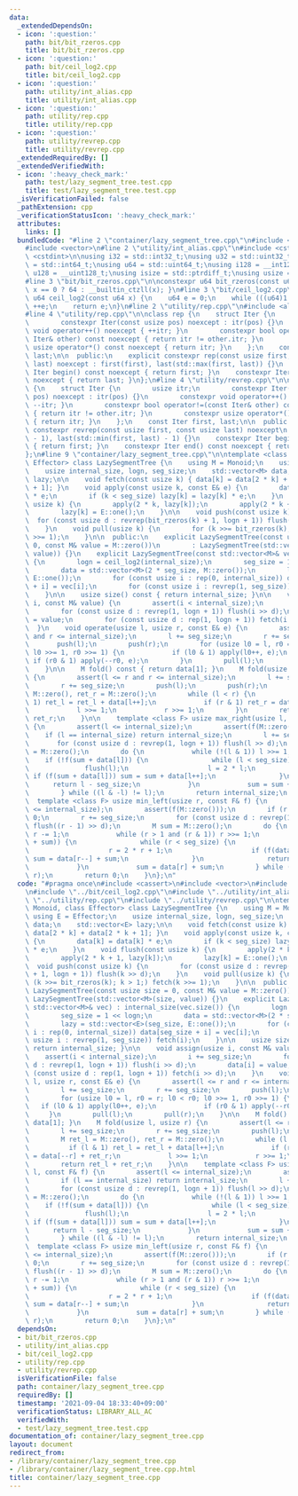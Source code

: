 ```yaml
---
data:
  _extendedDependsOn:
  - icon: ':question:'
    path: bit/bit_rzeros.cpp
    title: bit/bit_rzeros.cpp
  - icon: ':question:'
    path: bit/ceil_log2.cpp
    title: bit/ceil_log2.cpp
  - icon: ':question:'
    path: utility/int_alias.cpp
    title: utility/int_alias.cpp
  - icon: ':question:'
    path: utility/rep.cpp
    title: utility/rep.cpp
  - icon: ':question:'
    path: utility/revrep.cpp
    title: utility/revrep.cpp
  _extendedRequiredBy: []
  _extendedVerifiedWith:
  - icon: ':heavy_check_mark:'
    path: test/lazy_segment_tree.test.cpp
    title: test/lazy_segment_tree.test.cpp
  _isVerificationFailed: false
  _pathExtension: cpp
  _verificationStatusIcon: ':heavy_check_mark:'
  attributes:
    links: []
  bundledCode: "#line 2 \"container/lazy_segment_tree.cpp\"\n#include <cassert>\n\
    #include <vector>\n#line 2 \"utility/int_alias.cpp\"\n#include <cstddef>\n#include\
    \ <cstdint>\n\nusing i32 = std::int32_t;\nusing u32 = std::uint32_t;\nusing i64\
    \ = std::int64_t;\nusing u64 = std::uint64_t;\nusing i128 = __int128_t;\nusing\
    \ u128 = __uint128_t;\nusing isize = std::ptrdiff_t;\nusing usize = std::size_t;\n\
    #line 3 \"bit/bit_rzeros.cpp\"\n\nconstexpr u64 bit_rzeros(const u64 x) { return\
    \ x == 0 ? 64 : __builtin_ctzll(x); }\n#line 3 \"bit/ceil_log2.cpp\"\n\nconstexpr\
    \ u64 ceil_log2(const u64 x) {\n    u64 e = 0;\n    while (((u64)1 << e) < x)\
    \ ++e;\n    return e;\n}\n#line 2 \"utility/rep.cpp\"\n#include <algorithm>\n\
    #line 4 \"utility/rep.cpp\"\n\nclass rep {\n    struct Iter {\n        usize itr;\n\
    \        constexpr Iter(const usize pos) noexcept : itr(pos) {}\n        constexpr\
    \ void operator++() noexcept { ++itr; }\n        constexpr bool operator!=(const\
    \ Iter& other) const noexcept { return itr != other.itr; }\n        constexpr\
    \ usize operator*() const noexcept { return itr; }\n    };\n    const Iter first,\
    \ last;\n\n  public:\n    explicit constexpr rep(const usize first, const usize\
    \ last) noexcept : first(first), last(std::max(first, last)) {}\n    constexpr\
    \ Iter begin() const noexcept { return first; }\n    constexpr Iter end() const\
    \ noexcept { return last; }\n};\n#line 4 \"utility/revrep.cpp\"\n\nclass revrep\
    \ {\n    struct Iter {\n        usize itr;\n        constexpr Iter(const usize\
    \ pos) noexcept : itr(pos) {}\n        constexpr void operator++() noexcept {\
    \ --itr; }\n        constexpr bool operator!=(const Iter& other) const noexcept\
    \ { return itr != other.itr; }\n        constexpr usize operator*() const noexcept\
    \ { return itr; }\n    };\n    const Iter first, last;\n\n  public:\n    explicit\
    \ constexpr revrep(const usize first, const usize last) noexcept\n        : first(last\
    \ - 1), last(std::min(first, last) - 1) {}\n    constexpr Iter begin() const noexcept\
    \ { return first; }\n    constexpr Iter end() const noexcept { return last; }\n\
    };\n#line 9 \"container/lazy_segment_tree.cpp\"\n\ntemplate <class Monoid, class\
    \ Effector> class LazySegmentTree {\n    using M = Monoid;\n    using E = Effector;\n\
    \    usize internal_size, logn, seg_size;\n    std::vector<M> data;\n    std::vector<E>\
    \ lazy;\n\n    void fetch(const usize k) { data[k] = data[2 * k] + data[2 * k\
    \ + 1]; }\n    void apply(const usize k, const E& e) {\n        data[k] = data[k]\
    \ * e;\n        if (k < seg_size) lazy[k] = lazy[k] * e;\n    }\n    void flush(const\
    \ usize k) {\n        apply(2 * k, lazy[k]);\n        apply(2 * k + 1, lazy[k]);\n\
    \        lazy[k] = E::one();\n    }\n\n    void push(const usize k) {\n      \
    \  for (const usize d : revrep(bit_rzeros(k) + 1, logn + 1)) flush(k >> d);\n\
    \    }\n    void pull(usize k) {\n        for (k >>= bit_rzeros(k); k > 1;) fetch(k\
    \ >>= 1);\n    }\n\n  public:\n    explicit LazySegmentTree(const usize size =\
    \ 0, const M& value = M::zero())\n        : LazySegmentTree(std::vector<M>(size,\
    \ value)) {}\n    explicit LazySegmentTree(const std::vector<M>& vec) : internal_size(vec.size())\
    \ {\n        logn = ceil_log2(internal_size);\n        seg_size = 1 << logn;\n\
    \        data = std::vector<M>(2 * seg_size, M::zero());\n        lazy = std::vector<E>(seg_size,\
    \ E::one());\n        for (const usize i : rep(0, internal_size)) data[seg_size\
    \ + i] = vec[i];\n        for (const usize i : revrep(1, seg_size)) fetch(i);\n\
    \    }\n\n    usize size() const { return internal_size; }\n\n    void assign(usize\
    \ i, const M& value) {\n        assert(i < internal_size);\n        i += seg_size;\n\
    \        for (const usize d : revrep(1, logn + 1)) flush(i >> d);\n        data[i]\
    \ = value;\n        for (const usize d : rep(1, logn + 1)) fetch(i >> d);\n  \
    \  }\n    void operate(usize l, usize r, const E& e) {\n        assert(l <= r\
    \ and r <= internal_size);\n        l += seg_size;\n        r += seg_size;\n \
    \       push(l);\n        push(r);\n        for (usize l0 = l, r0 = r; l0 < r0;\
    \ l0 >>= 1, r0 >>= 1) {\n            if (l0 & 1) apply(l0++, e);\n           \
    \ if (r0 & 1) apply(--r0, e);\n        }\n        pull(l);\n        pull(r);\n\
    \    }\n\n    M fold() const { return data[1]; }\n    M fold(usize l, usize r)\
    \ {\n        assert(l <= r and r <= internal_size);\n        l += seg_size;\n\
    \        r += seg_size;\n        push(l);\n        push(r);\n        M ret_l =\
    \ M::zero(), ret_r = M::zero();\n        while (l < r) {\n            if (l &\
    \ 1) ret_l = ret_l + data[l++];\n            if (r & 1) ret_r = data[--r] + ret_r;\n\
    \            l >>= 1;\n            r >>= 1;\n        }\n        return ret_l +\
    \ ret_r;\n    }\n\n    template <class F> usize max_right(usize l, const F& f)\
    \ {\n        assert(l <= internal_size);\n        assert(f(M::zero()));\n    \
    \    if (l == internal_size) return internal_size;\n        l += seg_size;\n \
    \       for (const usize d : revrep(1, logn + 1)) flush(l >> d);\n        M sum\
    \ = M::zero();\n        do {\n            while (!(l & 1)) l >>= 1;\n        \
    \    if (!f(sum + data[l])) {\n                while (l < seg_size) {\n      \
    \              flush(l);\n                    l = 2 * l;\n                   \
    \ if (f(sum + data[l])) sum = sum + data[l++];\n                }\n          \
    \      return l - seg_size;\n            }\n            sum = sum + data[l++];\n\
    \        } while ((l & -l) != l);\n        return internal_size;\n    }\n\n  \
    \  template <class F> usize min_left(usize r, const F& f) {\n        assert(r\
    \ <= internal_size);\n        assert(f(M::zero()));\n        if (r == 0) return\
    \ 0;\n        r += seg_size;\n        for (const usize d : revrep(1, logn + 1))\
    \ flush((r - 1) >> d);\n        M sum = M::zero();\n        do {\n           \
    \ r -= 1;\n            while (r > 1 and (r & 1)) r >>= 1;\n            if (!f(data[r]\
    \ + sum)) {\n                while (r < seg_size) {\n                    flush(r);\n\
    \                    r = 2 * r + 1;\n                    if (f(data[r] + sum))\
    \ sum = data[r--] + sum;\n                }\n                return r + 1 - seg_size;\n\
    \            }\n            sum = data[r] + sum;\n        } while ((r & -r) !=\
    \ r);\n        return 0;\n    }\n};\n"
  code: "#pragma once\n#include <cassert>\n#include <vector>\n#include \"../bit/bit_rzeros.cpp\"\
    \n#include \"../bit/ceil_log2.cpp\"\n#include \"../utility/int_alias.cpp\"\n#include\
    \ \"../utility/rep.cpp\"\n#include \"../utility/revrep.cpp\"\n\ntemplate <class\
    \ Monoid, class Effector> class LazySegmentTree {\n    using M = Monoid;\n   \
    \ using E = Effector;\n    usize internal_size, logn, seg_size;\n    std::vector<M>\
    \ data;\n    std::vector<E> lazy;\n\n    void fetch(const usize k) { data[k] =\
    \ data[2 * k] + data[2 * k + 1]; }\n    void apply(const usize k, const E& e)\
    \ {\n        data[k] = data[k] * e;\n        if (k < seg_size) lazy[k] = lazy[k]\
    \ * e;\n    }\n    void flush(const usize k) {\n        apply(2 * k, lazy[k]);\n\
    \        apply(2 * k + 1, lazy[k]);\n        lazy[k] = E::one();\n    }\n\n  \
    \  void push(const usize k) {\n        for (const usize d : revrep(bit_rzeros(k)\
    \ + 1, logn + 1)) flush(k >> d);\n    }\n    void pull(usize k) {\n        for\
    \ (k >>= bit_rzeros(k); k > 1;) fetch(k >>= 1);\n    }\n\n  public:\n    explicit\
    \ LazySegmentTree(const usize size = 0, const M& value = M::zero())\n        :\
    \ LazySegmentTree(std::vector<M>(size, value)) {}\n    explicit LazySegmentTree(const\
    \ std::vector<M>& vec) : internal_size(vec.size()) {\n        logn = ceil_log2(internal_size);\n\
    \        seg_size = 1 << logn;\n        data = std::vector<M>(2 * seg_size, M::zero());\n\
    \        lazy = std::vector<E>(seg_size, E::one());\n        for (const usize\
    \ i : rep(0, internal_size)) data[seg_size + i] = vec[i];\n        for (const\
    \ usize i : revrep(1, seg_size)) fetch(i);\n    }\n\n    usize size() const {\
    \ return internal_size; }\n\n    void assign(usize i, const M& value) {\n    \
    \    assert(i < internal_size);\n        i += seg_size;\n        for (const usize\
    \ d : revrep(1, logn + 1)) flush(i >> d);\n        data[i] = value;\n        for\
    \ (const usize d : rep(1, logn + 1)) fetch(i >> d);\n    }\n    void operate(usize\
    \ l, usize r, const E& e) {\n        assert(l <= r and r <= internal_size);\n\
    \        l += seg_size;\n        r += seg_size;\n        push(l);\n        push(r);\n\
    \        for (usize l0 = l, r0 = r; l0 < r0; l0 >>= 1, r0 >>= 1) {\n         \
    \   if (l0 & 1) apply(l0++, e);\n            if (r0 & 1) apply(--r0, e);\n   \
    \     }\n        pull(l);\n        pull(r);\n    }\n\n    M fold() const { return\
    \ data[1]; }\n    M fold(usize l, usize r) {\n        assert(l <= r and r <= internal_size);\n\
    \        l += seg_size;\n        r += seg_size;\n        push(l);\n        push(r);\n\
    \        M ret_l = M::zero(), ret_r = M::zero();\n        while (l < r) {\n  \
    \          if (l & 1) ret_l = ret_l + data[l++];\n            if (r & 1) ret_r\
    \ = data[--r] + ret_r;\n            l >>= 1;\n            r >>= 1;\n        }\n\
    \        return ret_l + ret_r;\n    }\n\n    template <class F> usize max_right(usize\
    \ l, const F& f) {\n        assert(l <= internal_size);\n        assert(f(M::zero()));\n\
    \        if (l == internal_size) return internal_size;\n        l += seg_size;\n\
    \        for (const usize d : revrep(1, logn + 1)) flush(l >> d);\n        M sum\
    \ = M::zero();\n        do {\n            while (!(l & 1)) l >>= 1;\n        \
    \    if (!f(sum + data[l])) {\n                while (l < seg_size) {\n      \
    \              flush(l);\n                    l = 2 * l;\n                   \
    \ if (f(sum + data[l])) sum = sum + data[l++];\n                }\n          \
    \      return l - seg_size;\n            }\n            sum = sum + data[l++];\n\
    \        } while ((l & -l) != l);\n        return internal_size;\n    }\n\n  \
    \  template <class F> usize min_left(usize r, const F& f) {\n        assert(r\
    \ <= internal_size);\n        assert(f(M::zero()));\n        if (r == 0) return\
    \ 0;\n        r += seg_size;\n        for (const usize d : revrep(1, logn + 1))\
    \ flush((r - 1) >> d);\n        M sum = M::zero();\n        do {\n           \
    \ r -= 1;\n            while (r > 1 and (r & 1)) r >>= 1;\n            if (!f(data[r]\
    \ + sum)) {\n                while (r < seg_size) {\n                    flush(r);\n\
    \                    r = 2 * r + 1;\n                    if (f(data[r] + sum))\
    \ sum = data[r--] + sum;\n                }\n                return r + 1 - seg_size;\n\
    \            }\n            sum = data[r] + sum;\n        } while ((r & -r) !=\
    \ r);\n        return 0;\n    }\n};\n"
  dependsOn:
  - bit/bit_rzeros.cpp
  - utility/int_alias.cpp
  - bit/ceil_log2.cpp
  - utility/rep.cpp
  - utility/revrep.cpp
  isVerificationFile: false
  path: container/lazy_segment_tree.cpp
  requiredBy: []
  timestamp: '2021-09-04 18:33:40+09:00'
  verificationStatus: LIBRARY_ALL_AC
  verifiedWith:
  - test/lazy_segment_tree.test.cpp
documentation_of: container/lazy_segment_tree.cpp
layout: document
redirect_from:
- /library/container/lazy_segment_tree.cpp
- /library/container/lazy_segment_tree.cpp.html
title: container/lazy_segment_tree.cpp
---
```

